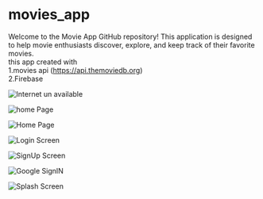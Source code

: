 # movies_app



Welcome to the Movie App GitHub repository! This application is designed to help movie enthusiasts discover, explore, and keep track of their favorite movies.<br>
this app created with
<br>
1.movies api (https://api.themoviedb.org)
<br>
2.Firebase





![Internet un available](https://github.com/AhmedOsmanOmer/movies_app/blob/main/screenshots/WhatsApp%20Image%202023-10-11%20at%207.07.58%20AM(1).jpeg
)

![home Page](https://github.com/AhmedOsmanOmer/movies_app/blob/main/screenshots/WhatsApp%20Image%202023-10-11%20at%207.07.58%20AM(2).jpeg
)

![Home Page](https://github.com/AhmedOsmanOmer/movies_app/blob/main/screenshots/WhatsApp%20Image%202023-10-11%20at%207.07.58%20AM(3).jpeg
)

![Login Screen](https://github.com/AhmedOsmanOmer/movies_app/blob/main/screenshots/WhatsApp%20Image%202023-10-11%20at%207.07.58%20AM(4).jpeg
)

![SignUp Screen](https://github.com/AhmedOsmanOmer/movies_app/blob/main/screenshots/WhatsApp%20Image%202023-10-11%20at%207.07.58%20AM(5).jpeg
)

![Google SignIN](https://github.com/AhmedOsmanOmer/movies_app/blob/main/screenshots/WhatsApp%20Image%202023-10-11%20at%207.07.58%20AM(6).jpeg
)

![Splash Screen](https://github.com/AhmedOsmanOmer/movies_app/blob/main/screenshots/WhatsApp%20Image%202023-10-11%20at%207.07.58%20AM(7).jpeg
)
